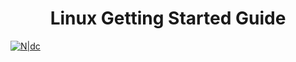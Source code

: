 <h1 align="center">Linux Getting Started Guide</h1>

[![N|dc](https://i.hizliresim.com/3vwdudh.png)](https://discord.gg/5sYSzWQJ3Z)
